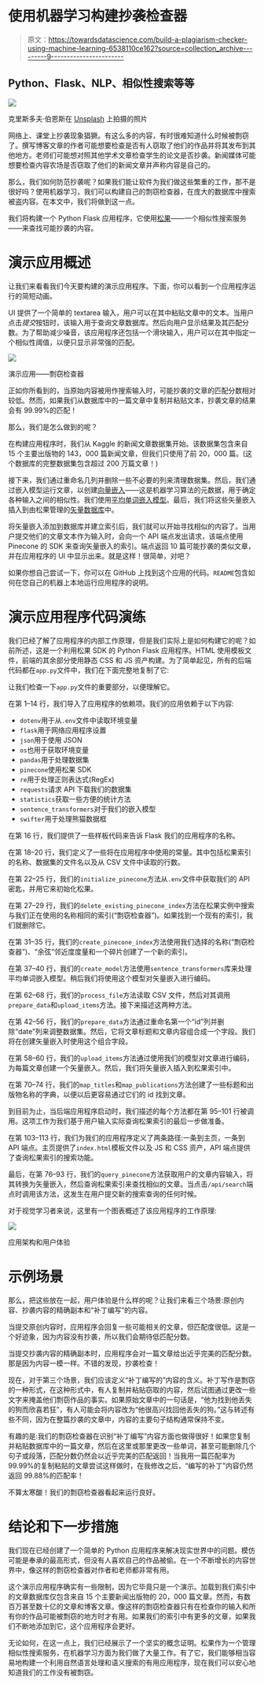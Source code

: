# 使用机器学习构建抄袭检查器

> 原文：<https://towardsdatascience.com/build-a-plagiarism-checker-using-machine-learning-6538110ce162?source=collection_archive---------9----------------------->

## Python、Flask、NLP、相似性搜索等等

![](img/fe52fea9b2adb0a12052eff745f2c8b3.png)

克里斯多夫·伯恩斯在 [Unsplash](https://unsplash.com?utm_source=medium&utm_medium=referral) 上拍摄的照片

网络上、课堂上抄袭现象猖獗。有这么多的内容，有时很难知道什么时候被剽窃了。撰写博客文章的作者可能想要检查是否有人窃取了他们的作品并将其发布到其他地方。老师们可能想对照其他学术文章检查学生的论文是否抄袭。新闻媒体可能想要检查内容农场是否窃取了他们的新闻文章并声称内容是自己的。

那么，我们如何防范抄袭呢？如果我们能让软件为我们做这些繁重的工作，那不是很好吗？使用机器学习，我们可以构建自己的剽窃检查器，在庞大的数据库中搜索被盗内容。在本文中，我们将做到这一点。

我们将构建一个 Python Flask 应用程序，它使用[松果](https://www.pinecone.io/)——一个相似性搜索服务——来查找可能抄袭的内容。

# 演示应用概述

让我们来看看我们今天要构建的演示应用程序。下面，你可以看到一个应用程序运行的简短动画。

UI 提供了一个简单的 textarea 输入，用户可以在其中粘贴文章中的文本。当用户点击*提交*按钮时，该输入用于查询文章数据库。然后向用户显示结果及其匹配分数。为了帮助减少噪音，该应用程序还包括一个滑块输入，用户可以在其中指定一个相似性阈值，以便只显示非常强的匹配。

![](img/9b265361b8312b40162ef988f8c1af1b.png)

演示应用——剽窃检查器

正如你所看到的，当原始内容被用作搜索输入时，可能抄袭的文章的匹配分数相对较低。然而，如果我们从数据库中的一篇文章中复制并粘贴文本，抄袭文章的结果会有 99.99%的匹配！

那么，我们是怎么做到的呢？

在构建应用程序时，我们从 Kaggle 的新闻文章数据集开始。该数据集包含来自 15 个主要出版物的 143，000 篇新闻文章，但我们只使用了前 20，000 篇。(这个数据库的完整数据集包含超过 200 万篇文章！)

接下来，我们通过重命名几列并删除一些不必要的列来清理数据集。然后，我们通过嵌入模型运行文章，以创建[向量嵌入](https://www.pinecone.io/learn/vector-embeddings/)——这是机器学习算法的元数据，用于确定各种输入之间的相似性。我们使用[平均单词嵌入模型](https://nlp.stanford.edu/projects/glove/)。最后，我们将这些矢量嵌入插入到由松果管理的[矢量数据库](https://www.pinecone.io/learn/vector-database/)中。

将矢量嵌入添加到数据库并建立索引后，我们就可以开始寻找相似的内容了。当用户提交他们的文章文本作为输入时，会向一个 API 端点发出请求，该端点使用 Pinecone 的 SDK 来查询矢量嵌入的索引。端点返回 10 篇可能抄袭的类似文章，并在应用程序的 UI 中显示出来。就是这样！很简单，对吧？

如果你想自己尝试一下，你可以在 GitHub 上找到这个应用的代码。`README`包含如何在您自己的机器上本地运行应用程序的说明。

# 演示应用程序代码演练

我们已经了解了应用程序的内部工作原理，但是我们实际上是如何构建它的呢？如前所述，这是一个利用松果 SDK 的 Python Flask 应用程序。HTML 使用模板文件，前端的其余部分使用静态 CSS 和 JS 资产构建。为了简单起见，所有的后端代码都在`app.py`文件中，我们在下面完整地复制了它:

让我们检查一下`app.py`文件的重要部分，以便理解它。

在第 1–14 行，我们导入了应用程序的依赖项。我们的应用依赖于以下内容:

*   `dotenv`用于从`.env`文件中读取环境变量
*   `flask`用于网络应用程序设置
*   `json`用于使用 JSON
*   `os`也用于获取环境变量
*   `pandas`用于处理数据集
*   `pinecone`使用松果 SDK
*   `re`用于处理正则表达式(RegEx)
*   `requests`请求 API 下载我们的数据集
*   `statistics`获取一些方便的统计方法
*   `sentence_transformers`对于我们的嵌入模型
*   `swifter`用于处理熊猫数据框

在第 16 行，我们提供了一些样板代码来告诉 Flask 我们的应用程序的名称。

在第 18–20 行，我们定义了一些将在应用程序中使用的常量。其中包括松果索引的名称、数据集的文件名以及从 CSV 文件中读取的行数。

在第 22–25 行，我们的`initialize_pinecone`方法从`.env`文件中获取我们的 API 密匙，并用它来初始化松果。

在第 27–29 行，我们的`delete_existing_pinecone_index`方法在松果实例中搜索与我们正在使用的名称相同的索引(“剽窃检查器”)。如果找到一个现有的索引，我们就删除它。

在第 31–35 行，我们的`create_pinecone_index`方法使用我们选择的名称(“剽窃检查器”)、“余弦”邻近度度量和一个碎片创建了一个新的索引。

在第 37–40 行，我们的`create_model`方法使用`sentence_transformers`库来处理平均单词嵌入模型。稍后我们将使用这个模型对矢量嵌入进行编码。

在第 62–68 行，我们的`process_file`方法读取 CSV 文件，然后对其调用`prepare_data`和`upload_items`方法。接下来描述这两种方法。

在第 42–56 行，我们的`prepare_data`方法通过重命名第一个“id”列并删除“date”列来调整数据集。然后，它将文章标题和文章内容组合成一个字段。我们将在创建矢量嵌入时使用这个组合字段。

在第 58–60 行，我们的`upload_items`方法通过使用我们的模型对文章进行编码，为每篇文章创建一个矢量嵌入。然后，我们将矢量嵌入插入到松果索引中。

在第 70–74 行，我们的`map_titles`和`map_publications`方法创建了一些标题和出版物名称的字典，以便以后更容易通过它们的 id 找到文章。

到目前为止，当后端应用程序启动时，我们描述的每个方法都在第 95–101 行被调用。这项工作为我们基于用户输入实际查询松果索引的最后一步做准备。

在第 103–113 行，我们为我们的应用程序定义了两条路径:一条到主页，一条到 API 端点。主页提供了`index.html`模板文件以及 JS 和 CSS 资产，API 端点提供了查询松果索引的搜索功能。

最后，在第 76–93 行，我们的`query_pinecone`方法获取用户的文章内容输入，将其转换为矢量嵌入，然后查询松果索引来查找相似的文章。当点击`/api/search`端点时调用该方法，这发生在用户提交新的搜索查询的任何时候。

对于视觉学习者来说，这里有一个图表概述了该应用程序的工作原理:

![](img/f33e47e6d190675d14805986dcb24065.png)

应用架构和用户体验

# 示例场景

那么，把这些放在一起，用户体验是什么样的呢？让我们来看三个场景:原创内容、抄袭内容的精确副本和“补丁编写”的内容。

当提交原创内容时，应用程序会回复一些可能相关的文章，但匹配度很低。这是一个好迹象，因为内容没有抄袭，所以我们会期待低匹配分数。

当提交抄袭内容的精确副本时，应用程序会对一篇文章给出近乎完美的匹配分数。那是因为内容一模一样。不错的发现，抄袭检查！

现在，对于第三个场景，我们应该定义“补丁编写的”内容的含义。补丁写作是剽窃的一种形式，在这种形式中，有人复制并粘贴窃取的内容，然后试图通过更改一些文字来掩盖他们剽窃作品的事实。如果原始文章中的一句话是，“他为找到他丢失的狗而欣喜若狂”，有人可能会将内容改为“他很高兴找回他丢失的狗。”这与转述有些不同，因为在整篇抄袭的文章中，内容的主要句子结构通常保持不变。

有趣的是:我们的剽窃检查器在识别“补丁编写”内容方面也做得很好！如果您复制并粘贴数据库中的一篇文章，然后在这里或那里更改一些单词，甚至可能删除几个句子或段落，匹配分数仍然会以近乎完美的匹配返回！当我用一篇匹配率为 99.99%的复制粘贴的文章尝试这样做时，在我修改之后，“编写的补丁”内容仍然返回 99.88%的匹配率！

不算太寒酸！我们的剽窃检查器看起来运行良好。

# 结论和下一步措施

我们现在已经创建了一个简单的 Python 应用程序来解决现实世界中的问题。模仿可能是奉承的最高形式，但没有人喜欢自己的作品被偷。在一个不断增长的内容世界中，像这样的剽窃检查器对作者和老师都非常有用。

这个演示应用程序确实有一些限制，因为它毕竟只是一个演示。加载到我们索引中的文章数据库仅包含来自 15 个主要新闻出版物的 20，000 篇文章。然而，有数百万甚至数十亿的文章和博客文章。像这样的剽窃检查器只有在检查你的输入和所有你的作品可能被剽窃的地方时才有用。如果我们的索引中有更多的文章，如果我们不断地添加到它，这个应用程序会更好。

无论如何，在这一点上，我们已经展示了一个坚实的概念证明。松果作为一个管理相似性搜索服务，在机器学习方面为我们做了大量工作。有了它，我们能够相当容易地构建一个利用自然语言处理和语义搜索的有用应用程序，现在我们可以安心地知道我们的工作没有被剽窃。